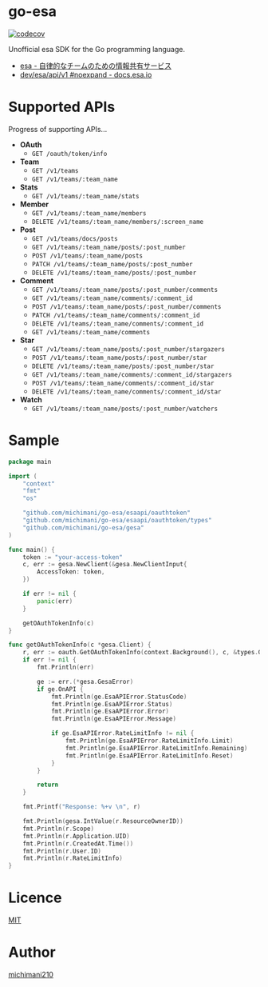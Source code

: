 go-esa
===

[![codecov](https://codecov.io/gh/michimani/go-esa/branch/main/graph/badge.svg?token=JL9T8F4GBX)](https://codecov.io/gh/michimani/go-esa)  

Unofficial esa SDK for the Go programming language.

- [esa - 自律的なチームのための情報共有サービス](https://esa.io/)
- [dev/esa/api/v1 #noexpand - docs.esa.io](https://docs.esa.io/posts/102)

# Supported APIs

Progress of supporting APIs...

- **OAuth**
  - `GET /oauth/token/info`
- **Team**
  - `GET /v1/teams`
  - `GET /v1/teams/:team_name`
- **Stats**
  - `GET /v1/teams/:team_name/stats`
- **Member**
  - `GET /v1/teams/:team_name/members`
  - `DELETE /v1/teams/:team_name/members/:screen_name`
- **Post**
  - `GET /v1/teams/docs/posts`
  - `GET /v1/teams/:team_name/posts/:post_number`
  - `POST /v1/teams/:team_name/posts`
  - `PATCH /v1/teams/:team_name/posts/:post_number`
  - `DELETE /v1/teams/:team_name/posts/:post_number`
- **Comment**
  - `GET /v1/teams/:team_name/posts/:post_number/comments`
  - `GET /v1/teams/:team_name/comments/:comment_id`
  - `POST /v1/teams/:team_name/posts/:post_number/comments`
  - `PATCH /v1/teams/:team_name/comments/:comment_id`
  - `DELETE /v1/teams/:team_name/comments/:comment_id`
  - `GET /v1/teams/:team_name/comments`
- **Star**
  - `GET /v1/teams/:team_name/posts/:post_number/stargazers`
  - `POST /v1/teams/:team_name/posts/:post_number/star`
  - `DELETE /v1/teams/:team_name/posts/:post_number/star`
  - `GET /v1/teams/:team_name/comments/:comment_id/stargazers`
  - `POST /v1/teams/:team_name/comments/:comment_id/star`
  - `DELETE /v1/teams/:team_name/comments/:comment_id/star`
- **Watch**
  - `GET /v1/teams/:team_name/posts/:post_number/watchers`

# Sample

```go
package main

import (
	"context"
	"fmt"
	"os"

	"github.com/michimani/go-esa/esaapi/oauthtoken"
	"github.com/michimani/go-esa/esaapi/oauthtoken/types"
	"github.com/michimani/go-esa/gesa"
)

func main() {
	token := "your-access-token"
	c, err := gesa.NewClient(&gesa.NewClientInput{
		AccessToken: token,
	})

	if err != nil {
		panic(err)
	}

	getOAuthTokenInfo(c)
}

func getOAuthTokenInfo(c *gesa.Client) {
	r, err := oauth.GetOAuthTokenInfo(context.Background(), c, &types.GetOAuthTokenInfoInput{})
	if err != nil {
		fmt.Println(err)

		ge := err.(*gesa.GesaError)
		if ge.OnAPI {
			fmt.Println(ge.EsaAPIError.StatusCode)
			fmt.Println(ge.EsaAPIError.Status)
			fmt.Println(ge.EsaAPIError.Error)
			fmt.Println(ge.EsaAPIError.Message)

			if ge.EsaAPIError.RateLimitInfo != nil {
				fmt.Println(ge.EsaAPIError.RateLimitInfo.Limit)
				fmt.Println(ge.EsaAPIError.RateLimitInfo.Remaining)
				fmt.Println(ge.EsaAPIError.RateLimitInfo.Reset)
			}
		}

		return
	}

	fmt.Printf("Response: %+v \n", r)

	fmt.Println(gesa.IntValue(r.ResourceOwnerID))
	fmt.Println(r.Scope)
	fmt.Println(r.Application.UID)
	fmt.Println(r.CreatedAt.Time())
	fmt.Println(r.User.ID)
	fmt.Println(r.RateLimitInfo)
}
```

# Licence

[MIT](https://github.com/michimani/go-esa/blob/main/LICENCE)

# Author

[michimani210](https://twitter.com/michimani210)

